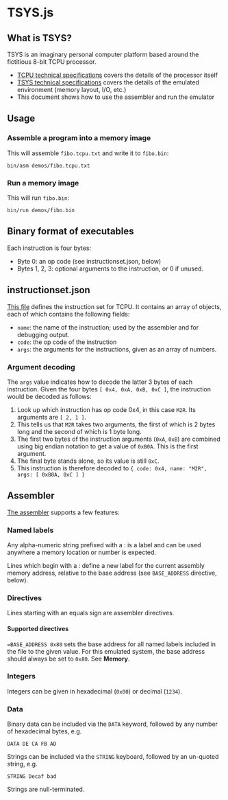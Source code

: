 # TSYS.js

## What is TSYS?
TSYS is an imaginary personal computer platform based around the fictitious 8-bit TCPU processor.

- [TCPU technical specifications](./TCPU.md) covers the details of the processor itself
- [TSYS technical specifications](./TSYS.md) covers the details of the emulated environment (memory layout, I/O, etc.)
- This document shows how to use the assembler and run the emulator

## Usage

### Assemble a program into a memory image

This will assemble `fibo.tcpu.txt` and write it to `fibo.bin`:

```bin/asm demos/fibo.tcpu.txt```

### Run a memory image

This will run `fibo.bin`:

```bin/run demos/fibo.bin```

## Binary format of executables
Each instruction is four bytes:

- Byte 0: an op code (see instructionset.json, below)
- Bytes 1, 2, 3: optional arguments to the instruction, or 0 if unused.

## instructionset.json
[This file](./lib/instructionset.json) defines the instruction set for TCPU. It contains an array of objects, each of which contains the following fields:

- `name`: the name of the instruction; used by the assembler and for debugging output.
- `code`: the op code of the instruction
- `args`: the arguments for the instructions, given as an array of numbers.

### Argument decoding
The `args` value indicates how to decode the latter 3 bytes of each instruction. Given the four bytes `[ 0x4, 0xA, 0xB, 0xC ]`, the instruction would be decoded as follows:

1. Look up which instruction has op code 0x4, in this case `M2R`. Its arguments are `[ 2, 1 ]`.
2. This tells us that `M2R` takes two arguments, the first of which is 2 bytes long and the second of which is 1 byte long.
3. The first two bytes of the instruction arguments (`0xA`, `0xB`) are combined using big endian notation to get a value of `0xB0A`. This is the first argument.
4. The final byte stands alone, so its value is still `0xC`.
5. This instruction is therefore decoded to `{ code: 0x4, name: "M2R", args: [ 0xB0A, 0xC ] }`

## Assembler

[The assembler](assembler/tassem.rb) supports a few features:

### Named labels

Any alpha-numeric string prefixed with a : is a label and can be used anywhere a memory location or number is expected.

Lines which begin with a : define a new label for the current assembly memory address, relative to the base address (see `BASE_ADDRESS` directive, below).

### Directives
Lines starting with an equals sign are assembler directives.

#### Supported directives

`=BASE_ADDRESS 0x80` sets the base address for all named labels included in the file to the given value. For this emulated system, the base address should always be set to `0x80`. See **Memory**.

### Integers
Integers can be given in hexadecimal (`0x00`) or decimal (`1234`).

### Data
Binary data can be included via the `DATA` keyword, followed by any number of hexadecimal bytes, e.g.

```DATA DE CA FB AD```

Strings can be included via the `STRING` keyboard, followed by an un-quoted string, e.g.

```STRING Decaf bad```

Strings are null-terminated.
